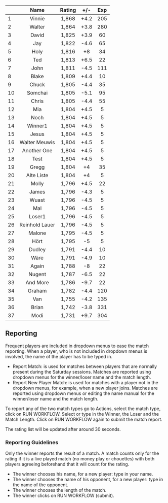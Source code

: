 | |Name|Rating|+/-|Exp|
|-|:--:|:----:|:-:|:-:|
|1|Vinnie|1,868|+4.2|205|
|2|Walter|1,864|+3.8|280|
|3|David|1,825|+3.9|60|
|4|Jay|1,822|-4.6|65|
|5|Holy|1,816|+8|34|
|6|Ted|1,813|+6.5|22|
|7|John|1,811|-4.5|111|
|8|Blake|1,809|+4.4|10|
|9|Chuck|1,805|-4.4|35|
|10|Somchai|1,805|-5.1|95|
|11|Chris|1,805|-4.4|55|
|12|Mia|1,804|+4.5|5|
|13|Noch|1,804|+4.5|5|
|14|Winner1|1,804|+4.5|5|
|15|Jesus|1,804|+4.5|5|
|16|Walter Meuwis|1,804|+4.5|5|
|17|Another One|1,804|+4.5|5|
|18|Test|1,804|+4.5|5|
|19|Gregg|1,804|+4|35|
|20|Alte Liste|1,804|+4|5|
|21|Molly|1,796|+4.5|22|
|22|James|1,796|-4.3|5|
|23|Wuast|1,796|-4.5|5|
|24|Mal|1,796|-4.5|5|
|25|Loser1|1,796|-4.5|5|
|26|Reinhold Lauer|1,796|-4.5|5|
|27|Malone|1,795|-4.5|5|
|28|Hört|1,795|-5|5|
|29|Dudley|1,791|-4.4|10|
|30|Wäre|1,791|-4.9|10|
|31|Again|1,788|-8|22|
|32|Nugent|1,787|-6.5|22|
|33|And More|1,786|-9.7|22|
|34|Graham|1,782|-4.4|120|
|35|Van|1,755|-4.2|135|
|36|Brian|1,742|-3.8|331|
|37|Modi|1,731|+9.7|304|

 

## Reporting

Frequent players are included in dropdown menus to ease the match reporting.
When a player, who is not included in dropdown menus is involved, the name of the player has to be typed in.

- Report Match:  is used for matches between players that are normally present during the Saturday sessions.
Matches are reported using dropdown menus for the winner/loser name and the match length.
- Report New Player Match:  is used for matches with a player not in the dropdown menus, for example, when a new player joins.
Matches are reported using dropdown menus or editing the name manual for the winner/loser name and the match length.

To report any of the two match types go to Actions, select the match type, click on RUN WORKFLOW.
Select or type in the Winner, the Loser and the Match Length.
Click on RUN WORKFLOW again to submit the match report.

The rating list will be updated after around 30 seconds.

### Reporting Guidelines

Only the winner reports the result of a match.
A match counts only for the rating if it is a live played match (no money play or chouettes)
with both players agreeing beforehand that it will count for the rating.

- The winner chooses his name, for a new player: type in your name.
- The winner chooses the name of his opponent, for a new player: type in the name of the opponent.
- The winner chooses the length of the match.
- The winner clicks on RUN WORKFLOW (submit).
